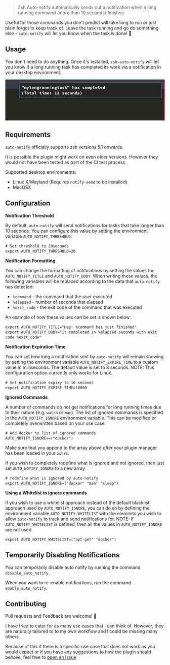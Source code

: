 > Zsh Auto-notify automatically sends out a notification when a
long running command (more than 10 seconds) finishes

Useful for those commands you don\'t predict will take long to run or
just plain forgot to keep track of. Leave the task running and go do
something else - `auto-notify` will let you know when the task is done!
:tada:

Usage
-----

You don\'t need to do anything. Once it\'s installed, `zsh-auto-notify`
will let you know if a long running task has completed its work via a
notification in your desktop environment.

![image](https://github.com/MichaelAquilina/zsh-auto-notify/blob/master/img/notification-example.png?raw=true)

Requirements
------------

`auto-notify` officially supports zsh versions 5.1 onwards.

It is possible the plugin might work on even older versions. However
they would not have been tested as part of the CI test process.

Supported desktop environments:

-   Linux X/Wayland (Requires `notify-send` to be installed)
-   MacOSX


Configuration
-------------

**Notification Threshold**

By default, `auto-notify` will send notifications for tasks that take
longer than 10 seconds. You can configure this value by setting the
environment variable `AUTO_NOTIFY_THRESHOLD`:

    # Set threshold to 20seconds
    export AUTO_NOTIFY_THRESHOLD=20

**Notification Formatting**

You can change the formatting of notifications by setting the values for
`AUTO_NOTIFY_TITLE` and `AUTO_NOTIFY_BODY`. When writing these values,
the following variables will be replaced according to the data that
`auto-notify` has detected:

-   `%command` - the command that the user executed
-   `%elapsed` - number of seconds that elapsed
-   `%exit_code` - the exit code of the command that was executed

An example of how these values can be set is shown below:

    export AUTO_NOTIFY_TITLE="Hey! %command has just finished"
    export AUTO_NOTIFY_BODY="It completed in %elapsed seconds with exit code %exit_code"

**Notification Expiration Time**

You can set how long a notification sent by `auto-notify` will remain
showing by setting the environment variable `AUTO_NOTIFY_EXPIRE_TIME` to
a custom value in milliseconds. The default value is set to 8 seconds.
NOTE: This configuration option currently only works for Linux.

    # Set notification expiry to 10 seconds
    export AUTO_NOTIFY_EXPIRE_TIME=10000

**Ignored Commands**

A number of commands do not get notifications for long running times due
to their nature (e.g. `watch` or `man`). The list of ignored commands is
specified in the `AUTO_NOTIFY_IGNORE` environment variable. This can be
modified or completely overwritten based on your use case.

    # Add docker to list of ignored commands
    AUTO_NOTIFY_IGNORE+=("docker")

Make sure that you append to the array above *after* your plugin manager
has been loaded in your `zshrc`.

If you wish to completely redefine what is ignored and not ignored, then
just set `AUTO_NOTIFY_IGNORE` to a new array.

    # redefine what is ignored by auto-notify
    export AUTO_NOTIFY_IGNORE=("docker" "man" "sleep")

**Using a Whitelist to ignore commands**

If you wish to use a whitelist approach instead of the default blacklist
approach used by `AUTO_NOTIFY_IGNORE`, you can do so by defining the
environment variable `AUTO_NOTIFY_WHITELIST` with the elements you wish
to allow `auto-notify` to track and send notifications for. NOTE: If
`AUTO_NOTIFY_WHITELIST` is defined, then all the values in
`AUTO_NOTIFY_IGNORE` are not used.

    export AUTO_NOTIFY_WHITELIST=("apt-get" "docker")

Temporarily Disabling Notifications
-----------------------------------

You can temporarily disable auto notify by running the command
`disable_auto_notify`.

When you want to re-enable notifications, run the command
`enable_auto_notify`.

Contributing
------------

Pull requests and Feedback are welcome! :tada:

I have tried to cater for as many use cases that I can think of.
However, they are naturally tailored to to my own workflow and I could
be missing many others.

Because of this if there is a specific use case that does not work as
you would expect or if you have any suggestions to how the plugin should
behave, feel free to [open an
issue](https://github.com/MichaelAquilina/zsh-auto-notify/issues/new)

